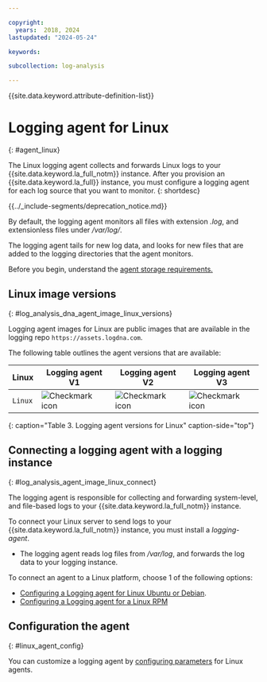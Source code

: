 ```yaml
---

copyright:
  years:  2018, 2024
lastupdated: "2024-05-24"

keywords:

subcollection: log-analysis

---
```


{{site.data.keyword.attribute-definition-list}}

# Logging agent for Linux
{: #agent_linux}

The Linux logging agent collects and forwards Linux logs to your {{site.data.keyword.la_full_notm}} instance. After you provision an {{site.data.keyword.la_full}} instance, you must configure a logging agent for each log source that you want to monitor.
{: shortdesc}

<!-- common deprecation notice -->
{{../_include-segments/deprecation_notice.md}}

By default, the logging agent monitors all files with extension *.log*, and extensionless files under */var/log/*.

The logging agent tails for new log data, and looks for new files that are added to the logging directories that the agent monitors.

Before you begin, understand the [agent storage requirements.](/docs/log-analysis?topic=log-analysis-agent_storage)


## Linux image versions
{: #log_analysis_dna_agent_image_linux_versions}

Logging agent images for Linux are public images that are available in the logging repo `https://assets.logdna.com`.

The following table outlines the agent versions that are available:

| Linux                                 | Logging agent V1 | Logging agent V2  | Logging agent V3 |
|---------------------------------------|------------------|-------------------|------------------|
| `Linux`   | ![Checkmark icon](../images/checkmark-icon.svg)  | ![Checkmark icon](../images/checkmark-icon.svg) | ![Checkmark icon](../images/checkmark-icon.svg) |
{: caption="Table 3. Logging agent versions for Linux" caption-side="top"}



## Connecting a logging agent with a logging instance
{: #log_analysis_agent_image_linux_connect}

The logging agent is responsible for collecting and forwarding system-level, and file-based logs to your {{site.data.keyword.la_full_notm}} instance.

To connect your Linux server to send logs to your {{site.data.keyword.la_full_notm}} instance, you must install a *logging-agent*.

- The logging agent reads log files from */var/log*, and forwards the log data to your logging instance.

To connect an agent to a Linux platform, choose 1 of the following options:
- [Configuring a Logging agent for Linux Ubuntu or Debian](/docs/log-analysis?topic=log-analysis-config_agent_linux).
- [Configuring a Logging agent for a Linux RPM](/docs/log-analysis?topic=log-analysis-config_agent_linux_rpm)

## Configuration the agent
{: #linux_agent_config}

You can customize a logging agent by [configuring parameters](/docs/log-analysis?topic=log-analysis-log_analysis_agent_configure) for Linux agents.
